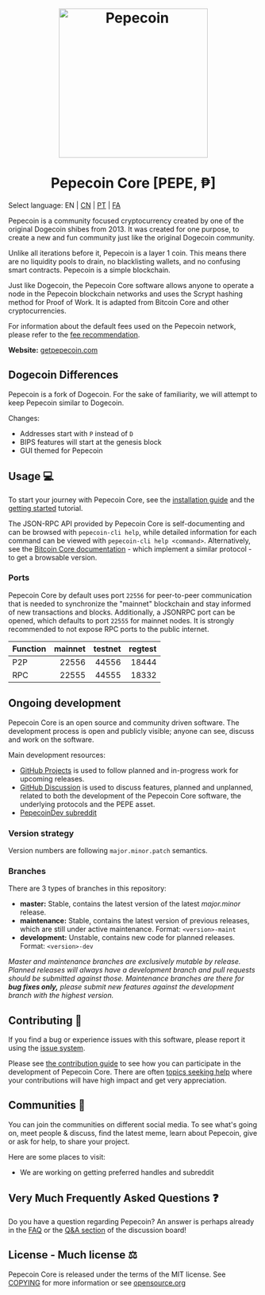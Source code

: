 <h1 align="center">
<img src="https://i.imgur.com/yap2xAX.png" alt="Pepecoin" width="300"/>
<br/><br/>
Pepecoin Core [PEPE, ₱]  
</h1>

Select language: EN | [CN](./README_zh_CN.md) | [PT](./README_pt_BR.md) | [FA](./README_fa_IR.md)

Pepecoin is a community focused cryptocurrency created by one of the original Dogecoin shibes from 2013. It was created for one purpose, to create a new and fun community just like the original Dogecoin community.

Unlike all iterations before it, Pepecoin is a layer 1 coin. This means there are no liquidity pools to drain, no blacklisting wallets, and no confusing smart contracts. Pepecoin is a simple blockchain.

Just like Dogecoin, the Pepecoin Core software allows anyone to operate a node in the Pepecoin blockchain networks and uses the Scrypt hashing method for Proof of Work. It is adapted from Bitcoin Core and other cryptocurrencies.

For information about the default fees used on the Pepecoin network, please
refer to the [fee recommendation](doc/fee-recommendation.md).

**Website:** [getpepecoin.com](https://getpepecoin.com)

## Dogecoin Differences

Pepecoin is a fork of Dogecoin. For the sake of familiarity, we will attempt to keep Pepecoin similar to Dogecoin. 

Changes:

* Addresses start with `P` instead of `D`
* BIPS features will start at the genesis block
* GUI themed for Pepecoin

## Usage 💻

To start your journey with Pepecoin Core, see the [installation guide](INSTALL.md) and the [getting started](doc/getting-started.md) tutorial.

The JSON-RPC API provided by Pepecoin Core is self-documenting and can be browsed with `pepecoin-cli help`, while detailed information for each command can be viewed with `pepecoin-cli help <command>`. Alternatively, see the [Bitcoin Core documentation](https://developer.bitcoin.org/reference/rpc/) - which implement a similar protocol - to get a browsable version.

### Ports

Pepecoin Core by default uses port `22556` for peer-to-peer communication that
is needed to synchronize the "mainnet" blockchain and stay informed of new
transactions and blocks. Additionally, a JSONRPC port can be opened, which
defaults to port `22555` for mainnet nodes. It is strongly recommended to not
expose RPC ports to the public internet.

| Function | mainnet | testnet | regtest |
| :------- | ------: | ------: | ------: |
| P2P      |   22556 |   44556 |   18444 |
| RPC      |   22555 |   44555 |   18332 |

## Ongoing development

Pepecoin Core is an open source and community driven software. The development
process is open and publicly visible; anyone can see, discuss and work on the
software.

Main development resources:

* [GitHub Projects](https://github.com/pepecoinppc/pepecoin/projects) is used to
  follow planned and in-progress work for upcoming releases.
* [GitHub Discussion](https://github.com/pepecoinppc/pepecoin/discussions) is used
  to discuss features, planned and unplanned, related to both the development of
  the Pepecoin Core software, the underlying protocols and the PEPE asset.  
* [PepecoinDev subreddit](https://www.reddit.com/r/pepecoindev/)

### Version strategy
Version numbers are following ```major.minor.patch``` semantics.

### Branches
There are 3 types of branches in this repository:

- **master:** Stable, contains the latest version of the latest *major.minor* release.
- **maintenance:** Stable, contains the latest version of previous releases, which are still under active maintenance. Format: ```<version>-maint```
- **development:** Unstable, contains new code for planned releases. Format: ```<version>-dev```

*Master and maintenance branches are exclusively mutable by release. Planned*
*releases will always have a development branch and pull requests should be*
*submitted against those. Maintenance branches are there for **bug fixes only,***
*please submit new features against the development branch with the highest version.*

## Contributing 🤝

If you find a bug or experience issues with this software, please report it
using the [issue system](https://github.com/pepecoinppc/pepecoin/issues/new?assignees=&labels=bug&template=bug_report.md&title=%5Bbug%5D+).

Please see [the contribution guide](CONTRIBUTING.md) to see how you can
participate in the development of Pepecoin Core. There are often
[topics seeking help](https://github.com/pepecoinppc/pepecoin/labels/help%20wanted)
where your contributions will have high impact and get very appreciation.

## Communities 🐸

You can join the communities on different social media.
To see what's going on, meet people & discuss, find the latest meme, learn
about Pepecoin, give or ask for help, to share your project.

Here are some places to visit:

* We are working on getting preferred handles and subreddit
<!-- * [Reddit]() -->
<!-- * [Discord](https://getpepecoin.com/discord) -->
<!-- * [Twitter](https://twitter.com/pepecoinppc) -->

## Very Much Frequently Asked Questions ❓

Do you have a question regarding Pepecoin? An answer is perhaps already in the
[FAQ](doc/FAQ.md) or the
[Q&A section](https://github.com/pepecoinppc/pepecoin/discussions/categories/q-a)
of the discussion board!

## License - Much license ⚖️
Pepecoin Core is released under the terms of the MIT license. See
[COPYING](COPYING) for more information or see
[opensource.org](https://opensource.org/licenses/MIT)
